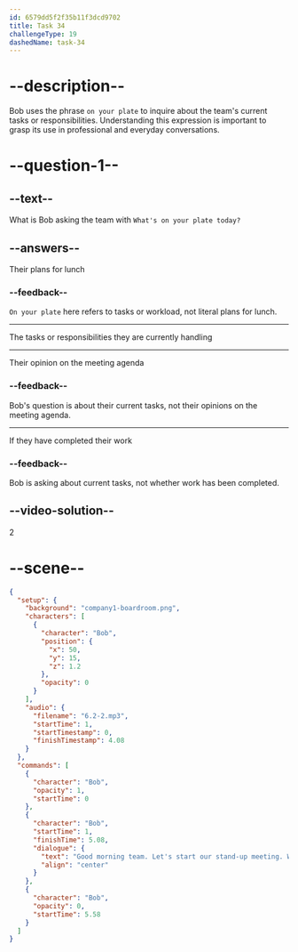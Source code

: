 ```yaml
---
id: 6579dd5f2f35b11f3dcd9702
title: Task 34
challengeType: 19
dashedName: task-34
---
```


<!-- (Audio) Bob: Good morning, team. Let's start our stand-up meeting. What's on your plate today? -->

# --description--

Bob uses the phrase `on your plate` to inquire about the team's current tasks or responsibilities. Understanding this expression is important to grasp its use in professional and everyday conversations.

# --question-1--

## --text--

What is Bob asking the team with `What's on your plate today?`

## --answers--

Their plans for lunch

### --feedback--

`On your plate` here refers to tasks or workload, not literal plans for lunch.

---

The tasks or responsibilities they are currently handling

---

Their opinion on the meeting agenda

### --feedback--

Bob's question is about their current tasks, not their opinions on the meeting agenda.

---

If they have completed their work

### --feedback--

Bob is asking about current tasks, not whether work has been completed.

## --video-solution--

2

# --scene--

```json
{
  "setup": {
    "background": "company1-boardroom.png",
    "characters": [
      {
        "character": "Bob",
        "position": {
          "x": 50,
          "y": 15,
          "z": 1.2
        },
        "opacity": 0
      }
    ],
    "audio": {
      "filename": "6.2-2.mp3",
      "startTime": 1,
      "startTimestamp": 0,
      "finishTimestamp": 4.08
    }
  },
  "commands": [
    {
      "character": "Bob",
      "opacity": 1,
      "startTime": 0
    },
    {
      "character": "Bob",
      "startTime": 1,
      "finishTime": 5.08,
      "dialogue": {
        "text": "Good morning team. Let's start our stand-up meeting. What's on your plate today?",
        "align": "center"
      }
    },
    {
      "character": "Bob",
      "opacity": 0,
      "startTime": 5.58
    }
  ]
}
```
